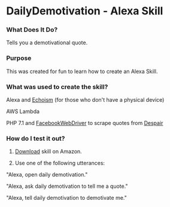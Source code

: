 # DailyDemotivation - Alexa Skill

### What Does It Do?
Tells you a demotivational quote.

### Purpose
This was created for fun to learn how to create an Alexa Skill.

### What was used to create the skill?
Alexa and [Echoism](https://echosim.io/) (for those who don't have a physical device)

AWS Lambda

PHP 7.1 and [FacebookWebDriver](https://github.com/facebook/php-webdriver) to scrape quotes from [Despair](https://despair.com)

### How do I test it out?

1) [Download](https://www.amazon.com/Eric-Dinchev-Daily-Demotivation/dp/B0765R73KF/ref=sr_1_1?s=digital-skills&ie=UTF8&qid=1508209736&sr=1-1&keywords=daily+demotivation) skill on Amazon.

2) Use one of the following utterances:

"Alexa, open daily demotivation."

"Alexa, ask daily demotivation to tell me a quote."

"Alexa, tell daily demotivation to demotivate me."
